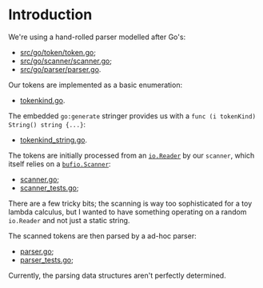 # Introduction
We're using a hand-rolled parser modelled after Go's:

  - [src/go/token/token.go][src/go/token/token.go];
  - [src/go/scanner/scanner.go][src/go/scanner/scanner.go];
  - [src/go/parser/parser.go][src/go/parser/parser.go].

Our tokens are implemented as a basic enumeration:

  - [tokenkind.go][gh-mb-golc-tokenkind.go].

The embedded ``go:generate`` stringer provides us with a
``func (i tokenKind) String() string {...}``:

  - [tokenkind_string.go][gh-mb-golc-tokenkind.go].

The tokens are initially processed from an [``io.Reader``][godoc-io-reader]
by our ``scanner``, which itself relies on a [``bufio.Scanner``][godoc-bufio-scanner]:

  - [scanner.go][gh-mb-golc-scanner.go];
  - [scanner_tests.go][gh-mb-golc-scanner_tests.go];

There are a few tricky bits; the scanning is way too sophisticated for
a toy lambda calculus, but I wanted to have something operating on a random
``io.Reader`` and not just a static string.

The scanned tokens are then parsed by a ad-hoc parser:

  - [parser.go][gh-mb-golc-parser.go];
  - [parser_tests.go][gh-mb-golc-parser_tests.go];

Currently, the parsing data structures aren't perfectly determined.

[src/go/token/token.go]: https://github.com/golang/go/blob/master/src/go/token/token.go
[src/go/scanner/scanner.go]: https://github.com/golang/go/blob/master/src/go/scanner/scanner.go
[src/go/parser/parser.go]: https://github.com/golang/go/blob/master/src/go/parser/parser.go

[gh-mb-golc-tokenkind.go]: https://github.com/mbiver/golc/blob/master/tokenkind.go
[gh-mb-golc-tokenkind_string.go]: https://github.com/mbiver/golc/blob/master/tokenkind_string.go

[gh-mb-golc-scanner.go]: https://github.com/mbiver/golc/blob/master/scanner.go
[gh-mb-golc-scanner_tests.go]: https://github.com/mbiver/golc/blob/master/scanner_tests.go

[gh-mb-golc-parser.go]: https://github.com/mbiver/golc/blob/master/parser.go
[gh-mb-golc-parser_tests.go]: https://github.com/mbiver/golc/blob/master/parser_tests.go

[godoc-io-reader]: https://pkg.go.dev/io#Reader
[godoc-bufio-scanner]: https://pkg.go.dev/bufio#Scanner
